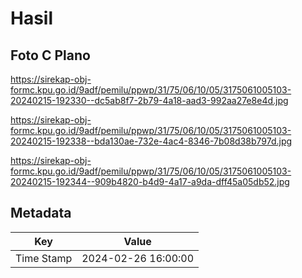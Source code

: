 # Hasil

## Foto C Plano

https://sirekap-obj-formc.kpu.go.id/9adf/pemilu/ppwp/31/75/06/10/05/3175061005103-20240215-192330--dc5ab8f7-2b79-4a18-aad3-992aa27e8e4d.jpg

https://sirekap-obj-formc.kpu.go.id/9adf/pemilu/ppwp/31/75/06/10/05/3175061005103-20240215-192338--bda130ae-732e-4ac4-8346-7b08d38b797d.jpg

https://sirekap-obj-formc.kpu.go.id/9adf/pemilu/ppwp/31/75/06/10/05/3175061005103-20240215-192344--909b4820-b4d9-4a17-a9da-dff45a05db52.jpg


## Metadata

| Key        | Value               |
| ---------- | ------------------- |
| Time Stamp | 2024-02-26 16:00:00 |



